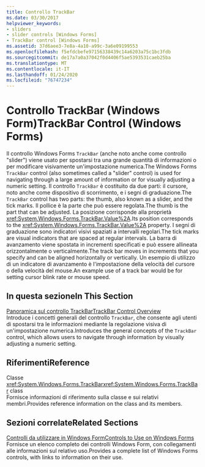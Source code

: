 ```yaml
---
title: Controllo TrackBar
ms.date: 03/30/2017
helpviewer_keywords:
- sliders
- slider controls [Windows Forms]
- TrackBar control [Windows Forms]
ms.assetid: 37d6aee3-7e8a-4a10-a99c-3a6e09199553
ms.openlocfilehash: f5efdcbefe97156338439c14a6203a75c1bc3fdb
ms.sourcegitcommit: de17a7a0a37042f0d4406f5ae5393531caeb25ba
ms.translationtype: MT
ms.contentlocale: it-IT
ms.lasthandoff: 01/24/2020
ms.locfileid: "76747234"
---
```

# <a name="trackbar-control-windows-forms"></a><span data-ttu-id="9dccd-102">Controllo TrackBar (Windows Form)</span><span class="sxs-lookup"><span data-stu-id="9dccd-102">TrackBar Control (Windows Forms)</span></span>
<span data-ttu-id="9dccd-103">Il controllo Windows Forms `TrackBar` (anche noto anche come controllo "slider") viene usato per spostarsi tra una grande quantità di informazioni o per modificare visivamente un'impostazione numerica.</span><span class="sxs-lookup"><span data-stu-id="9dccd-103">The Windows Forms `TrackBar` control (also sometimes called a "slider" control) is used for navigating through a large amount of information or for visually adjusting a numeric setting.</span></span> <span data-ttu-id="9dccd-104">Il controllo `TrackBar` è costituito da due parti: il cursore, noto anche come dispositivo di scorrimento, e i segni di graduazione.</span><span class="sxs-lookup"><span data-stu-id="9dccd-104">The `TrackBar` control has two parts: the thumb, also known as a slider, and the tick marks.</span></span> <span data-ttu-id="9dccd-105">Il pollice è la parte che può essere regolata.</span><span class="sxs-lookup"><span data-stu-id="9dccd-105">The thumb is the part that can be adjusted.</span></span> <span data-ttu-id="9dccd-106">La posizione corrisponde alla proprietà <xref:System.Windows.Forms.TrackBar.Value%2A>.</span><span class="sxs-lookup"><span data-stu-id="9dccd-106">Its position corresponds to the <xref:System.Windows.Forms.TrackBar.Value%2A> property.</span></span> <span data-ttu-id="9dccd-107">I segni di graduazione sono indicatori visivi spaziati a intervalli regolari.</span><span class="sxs-lookup"><span data-stu-id="9dccd-107">The tick marks are visual indicators that are spaced at regular intervals.</span></span> <span data-ttu-id="9dccd-108">La barra di avanzamento viene spostata in incrementi specificati e può essere allineata orizzontalmente o verticalmente.</span><span class="sxs-lookup"><span data-stu-id="9dccd-108">The track bar moves in increments that you specify and can be aligned horizontally or vertically.</span></span> <span data-ttu-id="9dccd-109">Un esempio di utilizzo di un indicatore di avanzamento è l'impostazione della velocità del cursore o della velocità del mouse.</span><span class="sxs-lookup"><span data-stu-id="9dccd-109">An example use of a track bar would be for setting cursor blink rate or mouse speed.</span></span>  
  
## <a name="in-this-section"></a><span data-ttu-id="9dccd-110">In questa sezione</span><span class="sxs-lookup"><span data-stu-id="9dccd-110">In This Section</span></span>  
 [<span data-ttu-id="9dccd-111">Panoramica sul controllo TrackBar</span><span class="sxs-lookup"><span data-stu-id="9dccd-111">TrackBar Control Overview</span></span>](trackbar-control-overview-windows-forms.md)  
 <span data-ttu-id="9dccd-112">Introduce i concetti generali del controllo `TrackBar`, che consente agli utenti di spostarsi tra le informazioni mediante la regolazione visiva di un'impostazione numerica.</span><span class="sxs-lookup"><span data-stu-id="9dccd-112">Introduces the general concepts of the `TrackBar` control, which allows users to navigate through information by visually adjusting a numeric setting.</span></span>  
  
## <a name="reference"></a><span data-ttu-id="9dccd-113">Riferimenti</span><span class="sxs-lookup"><span data-stu-id="9dccd-113">Reference</span></span>  
 <span data-ttu-id="9dccd-114">Classe <xref:System.Windows.Forms.TrackBar></span><span class="sxs-lookup"><span data-stu-id="9dccd-114"><xref:System.Windows.Forms.TrackBar> class</span></span>  
 <span data-ttu-id="9dccd-115">Fornisce informazioni di riferimento sulla classe e sui relativi membri.</span><span class="sxs-lookup"><span data-stu-id="9dccd-115">Provides reference information on the class and its members.</span></span>  
  
## <a name="related-sections"></a><span data-ttu-id="9dccd-116">Sezioni correlate</span><span class="sxs-lookup"><span data-stu-id="9dccd-116">Related Sections</span></span>  
 [<span data-ttu-id="9dccd-117">Controlli da utilizzare in Windows Form</span><span class="sxs-lookup"><span data-stu-id="9dccd-117">Controls to Use on Windows Forms</span></span>](controls-to-use-on-windows-forms.md)  
 <span data-ttu-id="9dccd-118">Fornisce un elenco completo dei controlli Windows Form, con collegamenti alle informazioni sul relativo uso.</span><span class="sxs-lookup"><span data-stu-id="9dccd-118">Provides a complete list of Windows Forms controls, with links to information on their use.</span></span>
